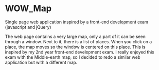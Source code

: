 # WOW_Map
Single page web application inspired by a front-end development exam (javascript and jQuery)

The web page contains a very large map, only a part of it can be seen through a window. Next to it, there is a list of places. When you click on a place, the map moves so the window is centered on this place.
This is inspired by my 2nd year front-end development exam. I really enjoyed this exam with the Middle-earth map, so I decided to redo a similar web application but with a different map. 
